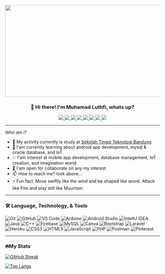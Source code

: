 
<!--
**luthfibg/luthfibg** is a ✨ _special_ ✨ repository because its `README.md` (this file) appears on your GitHub profile.

Here are some ideas to get you started:

- 🔭 I’m currently working on ...
- 🌱 I’m currently learning ...
- 👯 I’m looking to collaborate on ...
- 🤔 I’m looking for help with ...
- 💬 Ask me about ...
- 📫 How to reach me: ...
- 😄 Pronouns: ...
- ⚡ Fun fact: ...
-->
<div align="center">
  <img src="https://media.giphy.com/media/gh0RRgkTXedvF0pDc0/giphy.gif" width="600" height="300">
</div>

<h3 align="center"> 👋 Hi there! I'm Muhamad Luthfi, whats up? </h3>
<div align="center">
  <a href="https://mail.google.com/mail/u/0/?tab=rm&ogbl#inbox">
    <img src="https://img.shields.io/badge/-Gmail-D14836?style=flat-square&logo=gmail&logoColor=white"/>
  </a>
  <a href="https://www.linkedin.com/in/luthfi-bangun-28a9621ba/">
    <img src="https://img.shields.io/badge/-Linkedin-%231DA1F2?style=flat-square&logo=linkedin&logoColor=ffffff"/>
  </a>
  <a href="https://www.instagram.com/luthfibgn/">
    <img src="https://img.shields.io/badge/-Instagram-%23C51A4A?style=flat-square&logo=instagram&logoColor=ffffff"/>
  </a>
  <a href="https://www.instagram.com/sunrise_nov/">
    <img src="https://img.shields.io/badge/-Instagram-%23C51A4A?style=flat-square&logo=instagram&logoColor=ffffff"/>
  </a>
  <a href="https://github.com/luthfibg">
    <img src="https://img.shields.io/badge/-Github-%23181717?style=flat-square&logo=github"/>
  </a>
  <a href="https://www.youtube.com/channel/UCxpvymT9aBe_rglZxNpTEPw">
    <img src="https://img.shields.io/badge/-Youtube-%23FF0000?style=flat-square&logo=youtube"/>
  </a>
  <a href="https://stackoverflow.com/users/15921807/luthfinzo">
    <img src="https://img.shields.io/badge/-Stackoverflow-%23F47F24?style=flat-square&logo=stackoverflow&logoColor=ffffff"/>
  </a>
  <a href="https://codepen.io/luthfi-bangun">
    <img src="https://img.shields.io/badge/-Codepen-%23141414?style=flat-square&logo=codepen&logoColor=ffffff"/>
  </a>
</div>
<hr/>

<i>Who am i? </i>
<ul>
  <li>🔭 My activity currently is study at <a href="https://sttbandung.ac.id/">Sekolah Tinggi Teknologi Bandung</a></li>
  <li>🌱 I'am currently learning about android app development, mysql & oracle database, and IoT</li>
  <li>✨ I'am interest at mobile app development, database management, IoT creation, and imagination world</li>
  <li>👯 I'am open for collaborate on any my interest</li>
  <li>📫 How to reach me? look above...</li>
  <li>⚡ Fun fact:  Move swiftly like the wind and be shaped like wood. Attack like Fire and stay still like Mountain</li>
</ul>
<hr/>

### 🛠️ Language, Technology, & Tools
![Git](https://img.shields.io/badge/Git-%23F05033?style=flat-square&logo=git&logoColor=white)
![GitHub](https://img.shields.io/badge/-GitHub-181717?style=flat-square&logo=github)
![VS Code](https://img.shields.io/badge/VS%20Code-5C2D91?style=flat-square&logo=visual-studio&logoColor=white)
![Arduino](https://img.shields.io/badge/-Arduino-00979D?style=flat-square&logo=Arduino&logoColor=white)
![Android Studio](https://img.shields.io/badge/Android%20Studio-black?style=flat-square&logo=android-studio)
![IntelliJ IDEA](https://img.shields.io/badge/IntelliJ%20IDEA-black?style=flat-square&logo=intellij-idea&logoColor=white)
![Java](https://img.shields.io/badge/Java-%23ED8B00?style=flat-square&logo=java&logoColor=white)
![C++](https://img.shields.io/badge/C++-%2300599C?style=flat-square&logo=c%2B%2B&logoColor=white)
![Firebase](https://img.shields.io/badge/Firebase-039BE5?style=flat-square&logo=Firebase&logoColor=white)
![MySQL](https://img.shields.io/badge/MySQL-%2300f?style=flat-square&logo=mysql&logoColor=white)
![Canva](https://img.shields.io/badge/Canva-%2300C4CC?style=flat-square&logo=Canva&logoColor=white)
![Bootstrap](https://img.shields.io/badge/Bootstrap-%23563D7C?style=flat-square&logo=bootstrap&logoColor=white)
![Laravel](https://img.shields.io/badge/Laravel-%23FF2D20?style=flat-square&logo=laravel&logoColor=white)
![Heroku](https://img.shields.io/badge/Heroku-%23430098?style=flat-square&logo=heroku&logoColor=white)
![CSS3](https://img.shields.io/badge/CSS3-%231572B6?style=flat-square&logo=css3&logoColor=white)
![HTML5](https://img.shields.io/badge/HTML5-%23E34F26?style=flat-square&logo=html5&logoColor=white)
![JavaScript](https://img.shields.io/badge/JavaScript-%23323330?style=flat-square&logo=javascript&logoColor=%23F7DF1E)
![PHP](https://img.shields.io/badge/PHP-%23777BB4?style=flat-square&logo=php&logoColor=white)
![Postman](https://img.shields.io/badge/Postman-FF6C37?style=flat-square&logo=postman&logoColor=white)
![Pinterest](https://img.shields.io/badge/Pinterest-%23E60023?style=flat-square&logo=Pinterest&logoColor=white)

<!-- ![Google Chrome](https://img.shields.io/badge/Google%20Chrome-4285F4?style=flat-square&logo=GoogleChrome&logoColor=white) -->
<!-- ![Firefox](https://img.shields.io/badge/Firefox-FF7139?style=flat-square&logo=Firefox-Browser&logoColor=white) -->
<!-- ![Tor](https://img.shields.io/badge/Tor-7D4698?style=flat-square&logo=Tor-Browser&logoColor=white) -->
<!-- ![Google Drive](https://img.shields.io/badge/Google%20Drive-4285F4?style=flat-square&logo=googledrive&logoColor=white) -->
<!-- ![Dropbox](https://img.shields.io/badge/Dropbox-%233B4D98?style=flat-square&logo=Dropbox&logoColor=white) -->
<!-- ![MariaDB](https://img.shields.io/badge/MariaDB-003545?style=flat-square&logo=mariadb&logoColor=white) -->
<!-- ![Oracle](https://img.shields.io/badge/Oracle-F80000?style=flat-square&logo=oracle&logoColor=white) -->
<!-- ![Blender](https://img.shields.io/badge/Blender-%23F5792A?style=flat-square&logo=blender&logoColor=white) -->
<!-- ![Figma](https://img.shields.io/badge/Figma-%23F24E1E?style=flat-square&logo=figma&logoColor=white) -->
<!-- ![Sketch](https://img.shields.io/badge/Sketch-FFB387?style=flat-square&logo=sketch&logoColor=black) -->
<!-- ![Codewars](https://img.shields.io/badge/Codewars-B1361E?style=flat-square&logo=codewars&logoColor=grey) -->
<!-- ![Coursera](https://img.shields.io/badge/Coursera-%230056D2?style=flat-square&logo=Coursera&logoColor=white) -->
<!-- ![FreeCodeCamp](https://img.shields.io/badge/FreeCodeCamp-%23123?&style=flat-square&logo=freecodecamp&logoColor=green) -->
<!-- ![jQuery](https://img.shields.io/badge/jQuery-%230769AD?style=flat-square&logo=jquery&logoColor=white) -->
<!-- ![OpenCV](https://img.shields.io/badge/OpenCV-%23white?style=flat-square&logo=opencv&logoColor=white) -->
<!-- ![CodePen](https://img.shields.io/badge/CodePen-white?style=flat-squareUpdate&logo=codepen&logoColor=black) -->
<!-- ![Python](https://img.shields.io/badge/Python-3670A0?style=flat-square&logo=python&logoColor=ffdd54) -->
<!-- ![R](https://img.shields.io/badge/R-%23276DC3?style=flat-square&logo=r&logoColor=white) -->
<!-- ![NumPy](https://img.shields.io/badge/NumPy-%23013243?style=flat-square&logo=numpy&logoColor=white) -->
<!-- ![Android](https://img.shields.io/badge/Android-3DDC84?style=flat-square&logo=android&logoColor=white) -->
<!-- ![Windows](https://img.shields.io/badge/Windows-0078D6?style=flat-square&logo=windows&logoColor=white) -->
<!-- ![Gradle](https://img.shields.io/badge/Gradle-02303A?style=flat-square&logo=Gradle&logoColor=white) -->
<!-- ![Selenium](https://img.shields.io/badge/-Selenium-%43B02A?style=flat-square&logo=selenium&logoColor=white) -->
<hr/>

### 🔥My Stats
[![GitHub Streak](http://github-readme-streak-stats.herokuapp.com?user=luthfibg&theme=vue-dark&hide_border=true&date_format=j%20M%5B%20Y%5D)](https://git.io/streak-stats)

[![Top Langs](https://github-readme-stats.vercel.app/api/top-langs/?username=luthfibg&layout=compact&theme=vision-friendly-dark)](https://github.com/anuraghazra/github-readme-stats)
